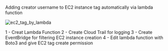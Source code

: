 Adding creator username to EC2 instance tag automatically via lambda function  

![ec2_tag_by_lambda](https://user-images.githubusercontent.com/56221231/216386980-0f1d9388-b43a-4938-8981-9b6e22695bd7.png)

1 - Creat Lambda Function 
2 - Create Cloud Trail for logging 
3 - Create EventBridge for filtering EC2 instance creation
4 - Edit lambda function with Boto3 and give EC2 tag create permission
